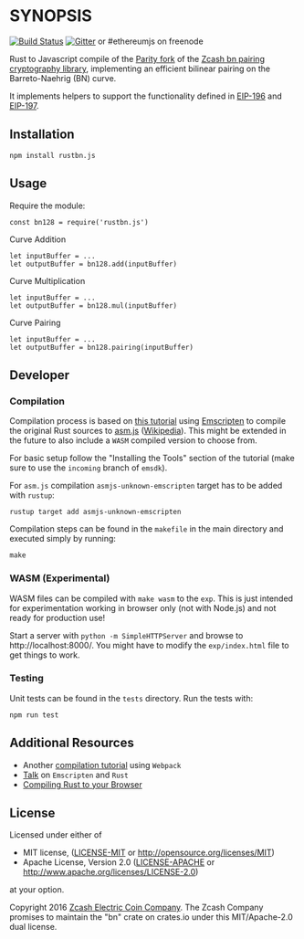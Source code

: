 # SYNOPSIS 
[![Build Status](https://img.shields.io/travis/ethereumjs/rustbn.js.svg?branch=master&style=flat-square)](https://travis-ci.org/ethereumjs/rustbn.js)
[![Gitter](https://img.shields.io/gitter/room/ethereum/ethereumjs-lib.svg?style=flat-square)](https://gitter.im/ethereum/ethereumjs-lib) or #ethereumjs on freenode  

Rust to Javascript compile of the [Parity fork](https://github.com/paritytech/bn) of the [Zcash bn
pairing cryptography library](https://github.com/zcash/bn), implementing an efficient bilinear pairing on the Barreto-Naehrig (BN) curve. 

It implements helpers to support the functionality defined in [EIP-196](https://eips.ethereum.org/EIPS/eip-196) and [EIP-197](https://eips.ethereum.org/EIPS/eip-197).

## Installation

`npm install rustbn.js`

## Usage

Require the module:

```
const bn128 = require('rustbn.js')
```

Curve Addition

```
let inputBuffer = ...
let outputBuffer = bn128.add(inputBuffer)
```

Curve Multiplication

```
let inputBuffer = ...
let outputBuffer = bn128.mul(inputBuffer)
```

Curve Pairing
```
let inputBuffer = ...
let outputBuffer = bn128.pairing(inputBuffer)
```

## Developer

### Compilation

Compilation process is based on [this tutorial](http://asquera.de/blog/2017-04-10/the-path-to-rust-on-the-web/) using [Emscripten](http://kripken.github.io/emscripten-site/) to compile the original Rust sources to [asm.js](http://asmjs.org/) ([Wikipedia](https://en.wikipedia.org/wiki/Asm.js)). This might be extended in the future to also include a ``WASM`` compiled version to choose from.

For basic setup follow the "Installing the Tools" section of the tutorial (make sure to use the ``incoming`` branch of ``emsdk``).

For ``asm.js`` compilation ``asmjs-unknown-emscripten`` target has to be added with ``rustup``:

```
rustup target add asmjs-unknown-emscripten
```

Compilation steps can be found in the ``makefile`` in the main directory and executed simply by
running:

```
make
```


### WASM (Experimental)

WASM files can be compiled with ``make wasm`` to the ``exp``. This is just intended for experimentation
working in browser only (not with Node.js) and not ready for production use!

Start a server with ``python -m SimpleHTTPServer`` and browse to http://localhost:8000/. You might have
to modify the ``exp/index.html`` file to get things to work.

### Testing

Unit tests can be found in the ``tests`` directory. Run the tests with:

```
npm run test
```

## Additional Resources

- Another [compilation tutorial](https://medium.com/@ianjsikes/get-started-with-rust-webassembly-and-webpack-58d28e219635) using ``Webpack``
- [Talk](https://rreverser.com/rust-javascript-interop/) on ``Emscripten`` and ``Rust``
- [Compiling Rust to your Browser](https://www.hellorust.com/emscripten/)


## License

Licensed under either of

 * MIT license, ([LICENSE-MIT](LICENSE-MIT) or http://opensource.org/licenses/MIT)
 * Apache License, Version 2.0 ([LICENSE-APACHE](LICENSE-APACHE) or http://www.apache.org/licenses/LICENSE-2.0)

at your option.

Copyright 2016 [Zcash Electric Coin Company](https://z.cash/). The Zcash Company promises to maintain the "bn" crate on crates.io under this MIT/Apache-2.0 dual license.
 